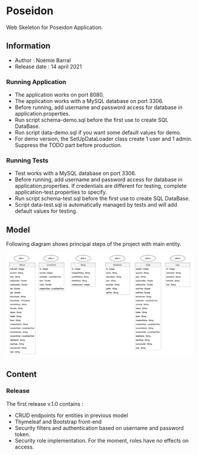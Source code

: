 # Poseidon

Web Skeleton for Poseidon Application.

## Information
* Author : Noémie Barral
* Release date : 14 april 2021

### Running Application
* The application works on port 8080.
* The application works with a MySQL database on port 3306.
* Before running, add username and password access for database in application.properties.
* Run script schema-demo.sql before the first use to create SQL DataBase.
* Run script data-demo.sql if you want some default values for demo.
* For demo version, the SetUpDataLoader class create 1 user and 1 admin. Suppress the TODO part before production.

### Running Tests
* Test works with a MySQL database on port 3306.
* Before running, add username and password access for database in application.properties. If credentials are different for testing, complete application-test.properties to specify.
* Run script schema-test.sql before the first use to create SQL DataBase.
* Script data-test.sql is automatically managed by tests and will add default values for testing.

## Model
Following diagram shows principal steps of the project with main entity.

![JIRA](doc/POJO.png)

## Content

### Release

The first release v.1.0 contains :
* CRUD endpoints for entities in previous model
* Thymeleaf and Bootstrap front-end
* Security filters and authentication based on username and password token.
* Security role implementation. For the moment, roles have no effects on access.

